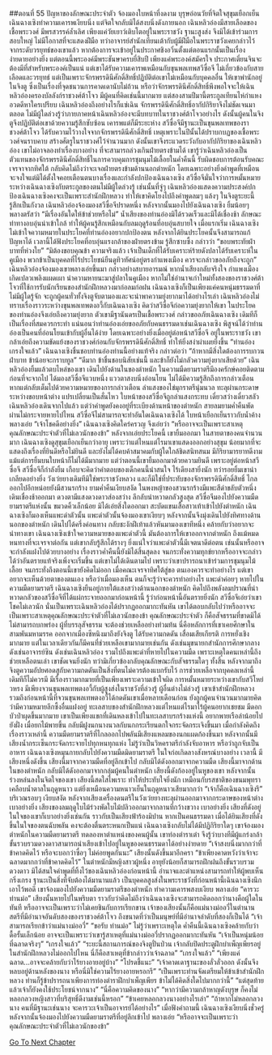 ##ตอนที่ 55 ปัญหาของลักษณะประจำตัว
จ้องมองใบหน้าที่งดงาม บุรุษอ่อนวัยที่จิตใจสุขุมเยือกเย็น เฉินฉางเซิงทำความเคารพเงียบนิ่ง แต่จิตใจกลับมิได้สงบนิ่งดังภายนอก
เฉินหลิวอ๋องมีสายเลือดของเชื้อพระวงศ์ มีพรสวรรค์ล้ำเลิศ เพียงแค่วัยเยาว์เติบโตอยู่ในพระราชวัง ฐานะสูงส่ง จึงมิได้เข้าร่วมการสอบใหญ่ ไม่มีโอกาสที่จะแสดงฝีมือ ทว่าอาจารย์สำนักเทียนเต้ากับผู้มีฝีมือในพระราชวังเคยกล่าวไว้ จากระดับวรยุทธ์ของเขาแล้ว หากต้องการจะเข้าอยู่ในประกาศชิงอวิ๋นตั้งแต่ตอนแรกนั้นเป็นเรื่องง่ายดายอย่างยิ่ง แต่ตอนนี้พระองค์มีพระชันษาครบยี่สิบปี เพียงแค่พระองค์สมัครใจ ประกาศเตี่ยนจินจะต้องมีที่สำหรับพระองค์เป็นแน่
แต่เขาได้รับความเคารพเหมือนกับขุนพลเทพสวีซื่อจี ไม่เกี่ยวข้องกับสายเลือดและวรยุทธ์ แต่เป็นเพราะจักรพรรดินีศักดิ์สิทธิ์ปฏิบัติต่อเขาไม่เหมือนกับบุคคลอื่น ให้เขาพำนักอยู่ในจิงตู ซึ่งเป็นเรื่องที่จุดชนวนการคาดเดานับไม่ถ้วน หรือว่าจักรพรรดินีศักดิ์สิทธิ์พึงพอใจจะให้เฉินหลิวอ๋องครองบัลลังก์ราชวงศ์ต้าโจว
มีผู้คนที่คิดเช่นนี้มากมาย แต่สองสามปีมานี้ตระกูลเทียนไห่กำแหงอวดดีหาใครเปรียบ เฉินหลิวอ๋องถึงอย่างไรก็แซ่เฉิน จักรพรรดินีศักดิ์สิทธิ์อากัปกิริยาจึงไม่ชัดเจนมาตลอด ไม่มีผู้ใดล่วงรู้ว่าภายภาคหน้าเฉินหลิวอ๋องจะมีบทบาทในราชวงศ์ต้าโจวอย่างไร ดังนั้นผู้คนในจิงตูจึงปฏิบัติต่อเขาด้วยความรู้สึกซับซ้อน เคารพแต่ก็มีระยะห่าง
สวีซื่อจีมีฐานะเป็นขุนพลเทพของราชวงศ์ต้าโจว ได้รับความไว้วางใจจากจักรพรรดินีศักดิ์สิทธิ์ เหตุเพราะในปีนั้นได้ปราบกบฏของเชื้อพระวงศ์จนราบคาบ สร้างศัตรูในราชวงศ์ไว้จำนวนมาก ดังนั้นเขาจึงระแวดระวังกับอากัปกิริยาของเฉินหลิวอ๋อง เขาไม่อาจลองทำเรื่องบางอย่าง ที่จะสามารถล่วงเกินฝ่ายตรงข้ามได้
เขารู้ว่าเฉินหลิวอ๋องเป็นตัวแทนของจักรพรรดินีศักดิ์สิทธิ์ในการควบคุมการชุมนุมไม้เลื้อยในค่ำคืนนี้ รับผิดชอบการต้อนรับคณะเจรจาจากทิศใต้ กลับคิดไม่ถึงว่าจะเจอฝ่ายตรงข้ามด้านนอกตำหนัก โดยเฉพาะอย่างยิ่งคำพูดที่เหมือนจะจงใจแต่มิได้ตั้งใจคอยเตือนตนบางเรื่องและกำลังปกป้องเฉินฉางเซิง
สวีซื่อจีมั่นใจว่าการหมั้นหมายระหว่างเฉินฉางเซิงกับตระกูลของตนไม่มีผู้ใดล่วงรู้ เช่นนั้นที่จู่ๆ เฉินหลิวอ๋องแสดงความประสงค์ปกป้องเฉินฉางเซิงคงจะเป็นเพราะสำนักฝึกหลวง ทำให้เขาคิดโยงไปถึงคำพูดลมๆ แล้งๆ ในจิงตูระยะนี้ รู้สึกเป็นกังวล
เฉินหลิวอ๋องจ้องมองสวีซื่อจีปราดหนึ่ง หลังจากนั้นมองไปยังเฉินฉางเซิง ยิ้มน้อยๆ พลางตรัสว่า “มีเรื่องอันใดให้ข้าช่วยหรือไม่”
น้ำเสียงของท่านอ๋องมิได้รวดเร็วและมิได้เชื่องช้า ลักษณะท่าทางอบอุ่นน่าเข้าใกล้ ทำให้ผู้คนรู้สึกเหมือนกับลมฤดูร้อนที่อบอุ่นสบายใจ
เมื่อแรกเริ่ม เฉินฉางเซิงไม่เข้าใจความหมายในประโยคที่ท่านอ๋องอยากปกป้องตน หลังจากได้ยินประโยคนั้นจึงสามารถแก้ปัญหาได้ เวลานี้ได้ฟังประโยคที่อบอุ่นแรงกล้าของฝ่ายตรงข้าม รู้สึกซาบซึ้ง กล่าวว่า “ขอบพระทัยฝ่าบาทที่ห่วงใย”
“มิต้องขอบคุณข้า ความจริงแล้ว เจ้าเป็นเด็กที่ได้รับเคราะห์ร้ายดังปลาได้รับเคราะห์ในคูเมือง พวกข้าเป็นบุคคลที่ไร้ประโยชน์ยืนดูทิวทัศน์อยู่ตรงกำแพงเมือง ควรจะกล่าวขออภัยถึงจะถูก”
เฉินหลิวอ๋องจ้องมองเขาพลางเอ่ยขึ้นมา กล่าวอย่างสบายอารมณ์ หากน้ำเสียงกลับจริงใจ
กำแพงเมืองเกิดเปลวเพลิงแผดเผา นำความหายนะมาสู่ปลาในคูเมือง
หากไม่ใช่อำนาจเก่าใหม่ทั้งสองของราชวงศ์ต้าโจวที่ใช้การรับนักเรียนของสำนักฝึกหลวงมาก่อลมก่อฝน เฉินฉางเซิงก็เป็นเพียงแค่คนหนุ่มธรรมดาที่ไม่มีผู้ใดรู้จัก จะถูกผู้คนทั่วทั้งจิงตูจับตามองและจะนำพาความยุ่งยากมาได้อย่างไรเล่า
เฉินหลิวอ๋องไม่ทราบเรื่องราวระหว่างขุนพลเทพตงอวี้กับเฉินฉางเซิง คิดว่าสวีซื่อจีก่อความยุ่งยากให้เขา ในประโยคของท่านอ๋องจึงเอ่ยถึงความยุ่งยาก ตัวเขามีฐานันดรเป็นเชื้อพระวงศ์ กล่าวขออภัยเฉินฉางเซิง เดิมทีก็เป็นเรื่องที่สมควรกระทำ
แน่นอนว่าท่านอ๋องเอ่ยขออภัยกับคนธรรมดาเช่นเฉินฉางเซิง พิสูจน์ได้ว่าท่านอ๋องเป็นคนที่อ่อนโยนเข้ากับผู้อื่นได้ง่าย โดยเฉพาะอย่างยิ่งเมื่ออยู่ต่อหน้าสวีซื่อจี อยู่ในพระราชวัง เขากล้าเอ่ยถึงความขัดแย้งของราชวงศ์ก่อนกับจักรพรรดินีศักดิ์สิทธิ์ ทำให้ยิ่งสง่าผ่าเผยยิ่งขึ้น
“ท่านอ๋องเกรงใจแล้ว”
เฉินฉางเซิงชื่นชอบท่านอ๋องท่านนี้อย่างแท้จริง กล่าวต่อว่า “ถ้าหากมีสิ่งใดต้องการรบกวนฝ่าบาท ข้าน้อยจะกราบทูล”
“ดีมาก ข้าชื่นชอบนิสัยเช่นนี้ และข้าก็ยังไม่กลัวความยุ่งยากเสียด้วย”
เฉินหลิวอ๋องยิ้มแล้วตบไหล่ของเขา เดินไปยังด้านในของตำหนัก ในความมืดยามราตรีมีองครักษ์คอยติดตาม ก่อนที่จะจากไป ได้มองสวีซื่อจีแวบหนึ่ง แววตาสงบนิ่งอ่อนโยน ไม่ได้มีความรู้สึกถึงการกล่าวเตือน หากแต่กลับเต็มไปด้วยความหมายของการกล่าวเตือน
ลำแสงของไข่มุกราตรีนุ่มนวล ทะลุผ่านกระดาษระหว่างขอบหน้าต่าง แปรเปลี่ยนเป็นสั่นไหว
ใบหน้าของสวีซื่อจีถูกลำแสงกระทบ เดี๋ยวสว่างเดี๋ยวสลัว
เฉินหลิวอ๋องเดินจากไปแล้ว แต่ว่าคำพูดยังคงอยู่ที่ระเบียงด้านหน้าของตำหนัก สายลมยามค่ำคืนพัดผ่านไม่กระจายหายไปไหน
สวีซื่อจีไม่สามารถจะทำอันใดเฉินฉางเซิงได้ ใบหน้าเยือกเย็นราวกับน้ำค้าง พลางเอ่ย “เจ้าโชคดีอย่างยิ่ง”
เฉินฉางเซิงคิดใคร่ครวญ จึงเอ่ยว่า “หรืออาจจะเป็นเพราะสาเหตุคุณลักษณะประจำตัวที่ไม่เลวนักของข้า”
หลังจากเอ่ยประโยคนี้ เขายิ้มออกมา
ในสายตาของคนจำนวนมาก เฉินฉางเซิงดูสุขุมเยือกเย็นกว่าอายุ เพราะว่าแต่ไหนแต่ไรมาเขาแสดงออกอย่างสุขุม น้อยมากที่จะแสดงถึงเรื่องที่ยินดีหรือไม่ยินดี และยังไม่ได้คบค้าสมาคมกับผู้ใดใกล้ชิดสนิทสนม มีกิริยามารยาทดีงาม แม้แต่การยิ้มบนใบหน้าก็ไม่ได้มีมากมาย
แต่ว่าตอนนี้เขายิ้มออกมาด้วยความยินดี เพราะอยู่ต่อหน้าสวีซื่อจี
สวีซื่อจีก็กำลังยิ้ม เกือบจะคิดว่าคำตอบของเด็กคนนี้น่าสนใจ ไร้เดียงสายิ่งนัก ทว่ารอยยิ้มเขาน่าเกลียดอย่างยิ่ง
วังเว่ยยางเดิมทีมิใช่พระราชวังหลวง และก็มิใช่ที่ประทับของจักรพรรดินีศักดิ์สิทธิ์ ไกลออกไปอีกหน่อยยังมีสวนรกร้าง ยามค่ำคืนเงียบสงัด ในพงหญ้าของสวนรกร้างมีแพะสีดำขลับตัวหนึ่งเดินเชื่องช้าออกมา ดวงตามีแสงดวงดาวส่องสว่าง ลึกลับน่าหวาดกลัวสูงสุด
สวีซื่อจีมองไปยังความมืดยามราตรีแห่งนั้น ขมวดคิ้วเล็กน้อย มิได้เอ่ยสิ่งใดออกมา สะบัดแขนเสื้อสาวเท้าเข้าไปยังตำหนัก
เฉินฉางเซิงก็มองเห็นแพะดำตัวนั้น
แพะดำตัวนั้นจ้องมองเขาเงียบๆ หลังจากนั้นจึงมุ่งเดินไปยังทิศทางด้านนอกของตำหนัก เดินไปได้ครึ่งค่อนทาง กลับชะงักฝีเท้าแล้วหันมามองเขาทีหนึ่ง คล้ายกับว่าอยากจะนำทางเขา
เฉินฉางเซิงเข้าใจความหมายของแพะดำตัวนี้
มันต้องการให้เขาออกจากตำหนัก
ถึงแม้หมดหนทางที่จะเจรจาต่อกัน แต่เขากลับรู้สึกได้รางๆ ยิ่งแน่ใจว่าแพะดำตัวนี้มีเจตนาดีต่อตน เช่นนั้นหรืออาจจะกำลังแฝงไปด้วยบางอย่าง เรื่องราวค่ำคืนนี้ยังมิได้สิ้นสุดลง จนกระทั่งความทุกข์ยากหรืออาจจะกล่าวได้ว่าอันตรายแท้จริงเพิ่งจะเริ่มขึ้น
แต่เขาไม่ได้เดินตามไป เพราะว่าเขาปรารถนาเข้าร่วมการชุมนุมไม้เลื้อย
จนกระทั่งถึงตอนนี้เขายังคิดไม่ออก เมื่อคณะเจรจาทิศใต้สู่ขอ ตนเองควรจะทำอย่างไร แต่เขาอยากจะเห็นด้วยตาของตนเอง
หรือว่าเมื่อมองเห็น ตนก็จะรู้ว่าจะควรทำอย่างไร
แพะดำค่อยๆ หายไปในความมืดยามราตรี
เฉินฉางเซิงยืนอยู่ภายใต้แสงสว่างด้านนอกของตำหนัก คิดไปถึงพลังลมปราณที่น่าหวาดกลัวของสวีซื่อจีที่ได้แผ่กระจายออกมาก่อนหน้านี้ รู้ว่าก่อนหน้านี้อันตรายยิ่งนัก
สวีซื่อจีเอ่ยว่าเขาโชคไม่เลวนัก นั่นเป็นเพราะเฉินหลิวอ๋องได้ปรากฏออกมากะทันหัน
เขาได้ตอบกลับไปว่าหรืออาจจะเป็นเพราะสาเหตุคุณลักษณะประจำตัวที่ไม่เลวนักของข้า
คุณลักษณะประจำตัว ก็คือสัจธรรมที่ขาดมิได้ ไม่สามารถบกพร่อง
ผู้ที่บรรลุสัจธรรม จะต้องช่วยเหลืออย่างท่วมท้น
นี่คือหลักการที่เขาเคยศึกษาในสามพันมหามรรค
ออกจากเมืองซีหนิงมาถึงยังจิงตู ได้รับความกดดัน เสื่อมเสียเกียรติ การหยั่งเชิงมากมาย แต่ในเวลาเดียวกันก็มีคนที่ช่วยเหลือเขามากมายเช่นกัน ดังเช่นมุขนายกสำนักการศึกษากลาง ดังเช่นอาจารย์ซิน ดังเช่นเฉินหลิวอ๋อง รวมไปถึงแพะดำที่หายไปในความมืด
เพราะเหตุใดคนเหล่านี้ถึงช่วยเหลือตนเล่า เขาชัดเจนยิ่งนัก ทว่ามิเกี่ยวข้องกลับคุณลักษณะกับสัจธรรมใดๆ ทั้งสิ้น หลังจากมาถึงจิงตูความอัปยศอดสูกับความกดดันเป็นสิ่งที่ตนไม่ควรต้องแบกรับไว้ การช่วยเหลือจากบุคคลเหล่านี้เดิมทีก็ไม่ควรมี มีเรื่องราวมากมายที่เป็นเพียงเพราะความเข้าใจผิด
การหมั้นหมายระหว่างเขากับสวีโหย่วหรง มีเพียงจวนขุนพลเทพตงอวี้กับผู้สูงส่งในราชวังที่ล่วงรู้ ผู้อื่นต่างไม่ล่วงรู้ เขาเข้าสำนักฝึกหลวง รวมถึงก่อนหน้านี้ที่จวนขุนพลเทพตงอวี้ได้กดดันเขาเมื่อหลายเดือนก่อน ยังถูกผู้คนจำนวนมากมายคิดว่ามีความหมายลึกซึ้งอื่นแฝงอยู่
ทะเลสาบของสำนักฝึกหลวงแต่ไหนแต่ไรมาไร้ผู้คนอยากเชยชม มีดอกบัวป่าผุดขึ้นมากมาย
เขาเป็นเพียงแขกที่เดินหลงเข้าไปในทะเลสาบรกร้างแห่งนี้ อยากพายเรือลำน้อยไปยังฝั่ง เมื่อยกไม้พายขึ้น กลับมีฝูงนกนางนวลกับนกกระเรียนตกใจกระจัดกระเจิงขึ้นมา
เมื่อกำลังคิดถึงเรื่องราวเหล่านี้ ความมืดยามราตรีที่ไกลออกไปพลันมีเสียงแหลมของนกแผดก้องขึ้นมา หลังจากนั้นมีเสียงน้ำกระเซ็นกระจัดกระจายไปทุกหนทุกแห่ง
ไม่รู้ว่าเป็นวิหคราตรีกำลังจับอาหาร หรือว่าถูกจับเป็นอาหาร
เฉินฉางเซิงหมุนกายกลับไปยังความมืดมิดยามราตรี ในใจก่อเกิดลางสังหรณ์บางอย่าง
เวลานี้ มีเสียงหนึ่งดังขึ้น
เสียงนี้มาจากความมืดที่อยู่ลึกเข้าไป กลับมิได้ดังออกมาจากความมืด
เสียงนี้มาจากด้านในของตำหนัก กลับมิได้ดังออกมาจากกลุ่มผู้คนในตำหนัก
เสียงนี้ดังก้องอยู่ในหูของเขา หลังจากนั้นร่วงหล่นลงในจิตใจของเขา
เสียงนี้สดใสไพเราะ ทำให้ประทับใจยิ่งนัก เหมือนกับรสชาติของขนมพุทราเคลือบน้ำตาลในฤดูหนาว แต่ยิ่งเหมือนความหนาวเย็นในฤดูหนาวเสียมากกว่า
“เจ้าก็คือเฉินฉางเซิงรึ”
บริเวณรอบๆ เงียบสงัด หลังจากเสียงเครื่องดนตรีในวังเว่ยยางทะลุผ่านออกมาจากกระดาษของหน้าต่าง เบาอย่างยิ่ง เสียงของลมฤดูใบไม้ร่วงพัดใบไม้ปลิวออกมาจากลานที่กว้างขวาง เบาอย่างยิ่ง เสียงที่ดังอยู่ในใจของเขาก็เบาอย่างยิ่งเช่นกัน ราวกับเป็นเสียงฟ้าร้องมิปาน
หากเป็นคนธรรมดา เมื่อได้ยินเสียงที่ดังขึ้นในใจของตนฉับพลัน คงจะต้องตื่นตระหนกเป็นแน่ เฉินฉางเซิงกลับไม่ได้มีปฏิกิริยาใดๆ เขาจ้องมองตำหนักในความมืดยามราตรี ทดลองหาตำแหน่งของคนผู้นั้น
เขาท่องตำราเต๋า จึงรู้ว่าบางทีมีผู้แกร่งกล้าขั้นรวบรวมดวงดาวสามารถนำเสียงเข้าไปอยู่ในหูของคนธรรมดาได้อย่างง่ายดาย
“เจ้าสงบนิ่งมากกว่าที่ข้าคาดคิดไว้ หรือจะบอกว่าซื่อๆ ไม่ค่อยพูดกันนะ”
เสียงนั้นดังขึ้นมาอีกครา
“ข้าเพียงคาดหวังว่าเจ้าจะฉลาดมากกว่าที่ข้าคาดคิดไว้”
ในตำหนักมีหญิงสาวผู้หนึ่ง อายุยังน้อยก็สามารถฝึกฝนถึงขั้นรวบรวมดวงดาว มิได้สนใจคำพูดที่ทิ้งไว้ของเฉินหลิวอ๋องก่อนหน้านี้ อำนาจและตำแหน่งสามารถทำให้ผู้พบเห็นกริ่งเกรง ฐานะเป็นสิ่งที่จับต้องได้มานานแล้ว เป็นบุคคลสูงส่งในพระราชวังที่ก่อนหน้านี้เฉินฉางเซิงนึกเอาไว้พอดี
เขาจ้องมองไปยังความมืดยามราตรีของตำหนัก ทำความเคารพสงบเงียบ พลางเอ่ย “คารวะท่านม่อ”
เสียงนั้นหายไปในพริบตา ราวกับว่าคิดไม่ถึงว่าเฉินฉางเซิงจะสามารถคิดออกว่านางคือผู้ใดในทันที หรืออาจจะเป็นเพราะว่าไม่เคยชินกับการเรียกขาน
เจ้าของเสียงนั้นก็คือแม่นางม่ออวี่ในตำนาน
สตรีที่มีอำนาจอันดับสองของราชวงศ์ต้าโจว ถึงขนาดที่ว่าเป็นมนุษย์ที่มีอำนาจลำดับที่สองก็เป็นได้
“เจ้าสามารถเรียกข้าว่าแม่นางม่ออวี่”
“ขอรับ ท่านม่อ”
ไม่รู้ว่าเพราะเหตุใด ค่ำคืนนี้เฉินฉางเซิงคล้ายกับว่าดื้อรั้นเล็กน้อย
อาจจะเป็นเพราะว่าเขารู้สาเหตุที่แม่นางม่ออวี่ปรากฏออกมากะทันหัน
“เจ้าเป็นหนุ่มน้อยที่ฉลาดจริงๆ”
“เกรงใจแล้ว”
“ระยะนี้สถานการณ์ของจิงตูปั่นป่วน เจ้ากลับปิดประตูฝึกบำเพ็ญเพียรอยู่ในสำนักฝึกหลวงไม่ออกไปไหน นี่ก็คือสาเหตุที่ข้ากล่าวว่าเจ้าฉลาด”
“เกรงใจแล้ว”
“เพียงแค่ฉลาด...อาจจะคล้ายกับว่าไร้ยางอายอยู่บ้าง”
“โปรดชี้แนะ”
“เจ้าคาดเดาฐานะของลั่วลั่วออก ดังนั้นจึงหลบอยู่ด้านหลังของนาง หรือนี่มิใช่ความไร้ยางอายหรอกรึ”
“เป็นเพราะท่านจัดเตรียมให้ข้าเข้าสำนักฝึกหลวง ท่านก็รู้ข้าปรารถนาเพียงการท่องตำราฝึกบำเพ็ญเพียร ข้าไม่ได้คิดสิ่งใดไปมากกว่านี้”
“แต่สุดท้ายแล้วเจ้าก็ยังคงใช้ประโยชน์จากนาง”
“นี่คือความคิดของนาง”
“หากว่ามีความกล้าหาญดังบุรุษ ก็คงไม่หลอกลวงหญิงสาวที่บริสุทธิ์ดีงามเช่นนี้หรอก”
“ข้าเคยหลอกลวงนางอย่างไรเล่า”
“ถ้าหากไม่หลอกลวงนาง คนที่มีฐานะเช่นนาง จะคารวะเจ้าเป็นอาจารย์ได้อย่างไร”
เมื่อฟังคำถามนี้ เฉินฉางเซิงเงียบนิ่งชั่วครู่ หลังจากนั้นจ้องมองไปยังความมืดยามราตรีที่อยู่ลึกเข้าไป พลางเอ่ย “หรืออาจจะเป็นเพราะว่าคุณลักษณะประจำตัวที่ไม่เลวนักของข้า”




[Go To Next Chapter]( ./57.md)